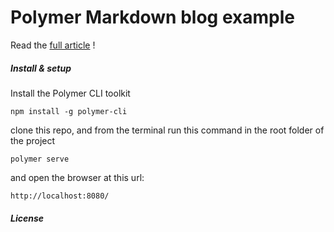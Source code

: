 # Polymer Markdown blog example

Read the [full article]() !

##### Install & setup
Install the Polymer CLI toolkit

` npm install -g polymer-cli `

clone this repo, and from the terminal run this command in the root folder of the project

` polymer serve `

and open the browser at this url:

` http://localhost:8080/ `

##### License
